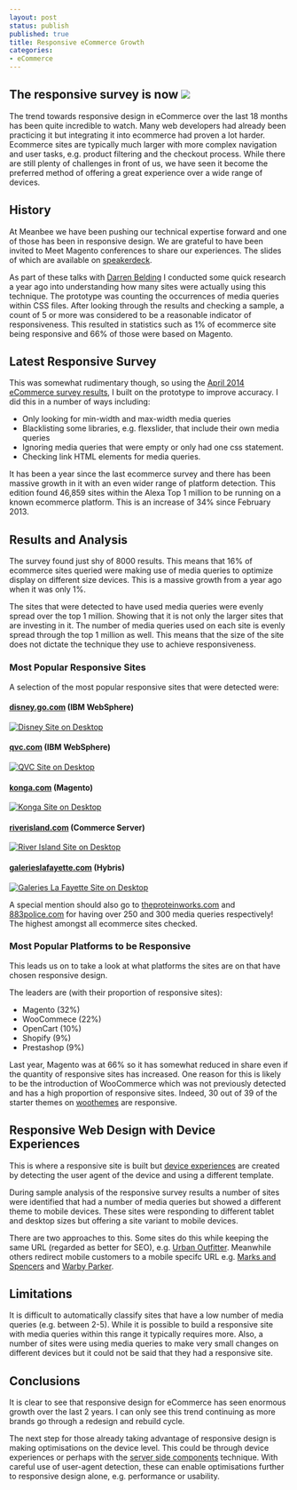 ```yaml
---
layout: post
status: publish
published: true
title: Responsive eCommerce Growth
categories:
- eCommerce
---
```


<div class="hivemind-promo">
    <h2>The responsive survey is now <a href="https://askhivemind.com/"><img src="/img/2015/06/hivemind_logo.svg" class="hivemind_logo" /></a></h2>
</div>


The trend towards responsive design in eCommerce over the last 18 months has been quite incredible to watch.  Many web developers had already been practicing it but integrating it into ecommerce had proven a lot harder.  Ecommerce sites are typically much larger with more complex navigation and user tasks, e.g. product filtering and the checkout process.  While there are still plenty of challenges in front of us, we have seen it become the preferred method of offering a great experience over a wide range of devices.

## History

At Meanbee we have been pushing our technical expertise forward and one of those has been in responsive design. We are grateful to have been invited to Meet Magento conferences to share our experiences. The slides of which are available on [speakerdeck](http://speakerdeck.com/meanbee/).

As part of these talks with [Darren Belding](http://darrenbelding.com/) I conducted some quick research a year ago into understanding how many sites were actually using this technique. The prototype was counting the occurrences of media queries within CSS files.  After looking through the results and checking a sample, a count of 5 or more was considered to be a reasonable indicator of responsiveness.  This resulted in statistics such as 1% of ecommerce site being responsive and 66% of those were based on Magento.

## Latest Responsive Survey

This was somewhat rudimentary though, so using the [April 2014 eCommerce survey results](2014/04/april-2014-ecommerce-survey/), I built on the prototype to improve accuracy. I did this in a number of ways including:

- Only looking for min-width and max-width media queries
- Blacklisting some libraries, e.g. flexslider, that include their own media queries
- Ignoring media queries that were empty or only had one css statement.
- Checking link HTML elements for media queries.

It has been a year since the last ecommerce survey and there has been massive growth in it with an even wider range of platform detection.  This edition found 46,859 sites within the Alexa Top 1 million to be running on a known ecommerce platform.  This is an increase of 34% since February 2013.

## Results and Analysis

The survey found just shy of 8000 results.  This means that 16% of ecommerce sites queried were making use of media queries to optimize display on different size devices.  This is a massive growth from a year ago when it was only 1%.

The sites that were detected to have used media queries were evenly spread over the top 1 million.  Showing that it is not only the larger sites that are investing in it.  The number of media queries used on each site is evenly spread through the top 1 million as well.  This means that the size of the site does not dictate the technique they use to achieve responsiveness.

### Most Popular Responsive Sites

A selection of the most popular responsive sites that were detected were:

#### [disney.go.com](http://disney.go.com) (IBM WebSphere)

<a href="http://disney.go.com"><img src="/img/2014/04/disney-desktop.png" alt="Disney Site on Desktop" title="Disney Site on Desktop" /></a>

#### [qvc.com](http://qvc.com) (IBM WebSphere)

<a href="http://qvc.com"><img src="/img/2014/04/qvc-desktop.png" alt="QVC Site on Desktop" title="QVC Site on Desktop" /></a>

#### [konga.com](http://konga.com) (Magento)

<a href="http://konga.com"><img src="/img/2014/04/konga-desktop.png" alt="Konga Site on Desktop" title="Konga Site on Desktop" /></a>

#### [riverisland.com](http://riverisland.com) (Commerce Server)

<a href="http://riverisland.com"><img src="/img/2014/04/riverisland-desktop.png" alt="River Island Site on Desktop" title="River Island Site on Desktop" /></a>

#### [galerieslafayette.com](http://galerieslafayette.com) (Hybris)

<a href="http://galerieslafayette.com"><img src="/img/2014/04/lafayette-desktop.png" alt="Galeries La Fayette Site on Desktop" title="Galeries La Fayette Site on Desktop" /></a>


A special mention should also go to [theproteinworks.com](http://theproteinworks.com) and [883police.com](http://883police.com) for having over 250 and 300 media queries respectively! The highest amongst all ecommerce sites checked.

### Most Popular Platforms to be Responsive

This leads us on to take a look at what platforms the sites are on that have chosen responsive design.

The leaders are (with their proportion of responsive sites):

- Magento (32%)
- WooCommece (22%)
- OpenCart (10%)
- Shopify  (9%)
- Prestashop (9%)

Last year, Magento was at 66% so it has somewhat reduced in share even if the quantity of responsive sites has increased.  One reason for this is likely to be the introduction of WooCommerce which was not previously detected and has a high proportion of responsive sites.  Indeed, 30 out of 39 of the starter themes on [woothemes](http://www.woothemes.com/product-category/themes/woocommerce/) are responsive.

## Responsive Web Design with Device Experiences

This is where a responsive site is built but [device experiences](https://developers.facebook.com/blog/post/2012/01/24/device-experiences---responsive-design/) are created by detecting the user agent of the device and using a different template.

During sample analysis of the responsive survey results a number of sites were identified that had a number of media queries but showed a different theme to mobile devices. These sites were responding to different tablet and desktop sizes but offering a site variant to mobile devices.

There are two approaches to this.  Some sites do this while keeping the same URL (regarded as better for SEO), e.g. [Urban Outfitter](http://www.urbanoutfitters.com/).  Meanwhile others redirect mobile customers to a mobile specifc URL e.g. [Marks and Spencers](http://m.marksandspencer.com/mt/www.marksandspencer.com) and [Warby Parker](http://m.warbyparker.com).

## Limitations

It is difficult to automatically classify sites that have a low number of media queries (e.g. between 2-5).  While it is possible to build a responsive site with media queries within this range it typically requires more.  Also, a number of sites were using media queries to make very small changes on different devices but it could not be said that they had a responsive site.

## Conclusions

It is clear to see that responsive design for eCommerce has seen enormous growth over the last 2 years.  I can only see this trend continuing as more brands go through a redesign and rebuild cycle.

The next step for those already taking advantage of responsive design is making optimisations on the device level.  This could be through device experiences or perhaps with the [server side components](http://www.lukew.com/ff/entry.asp?1392) technique.  With careful use of user-agent detection, these can enable optimisations further to responsive design alone, e.g. performance or usability.
